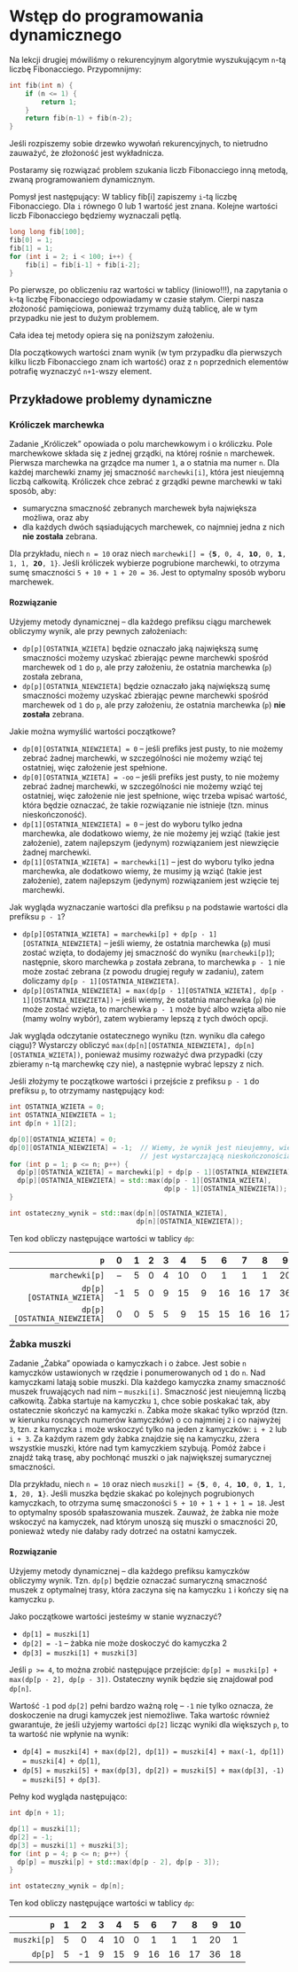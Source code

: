 # Wstęp do programowania dynamicznego

Na lekcji drugiej mówiliśmy o rekurencyjnym algorytmie
wyszukującym ```n```-tą liczbę Fibonacciego. Przypomnijmy:

```C++
int fib(int n) {
    if (n <= 1) {
        return 1;
    }
    return fib(n-1) + fib(n-2);
}
```

Jeśli rozpiszemy sobie drzewko wywołań rekurencyjnych, to
nietrudno zauważyć, że złożoność jest wykładnicza.

Postaramy się rozwiązać problem szukania liczb Fibonacciego
inną metodą, zwaną programowaniem dynamicznym.

Pomysł jest następujący:
W tablicy fib[i] zapiszemy ```i```-tą liczbę Fibonacciego.
Dla ```i``` równego 0 lub 1 wartość jest znana. Kolejne wartości liczb Fibonacciego będziemy wyznaczali pętlą.

```C++
long long fib[100];
fib[0] = 1;
fib[1] = 1;
for (int i = 2; i < 100; i++) {
    fib[i] = fib[i-1] + fib[i-2];
}
```

Po pierwsze, po obliczeniu raz wartości w tablicy (liniowo!!!), na zapytania o ```k```-tą liczbę Fibonacciego odpowiadamy w czasie stałym.
Cierpi nasza złożoność pamięciowa, ponieważ trzymamy dużą tablicę, ale w tym przypadku nie jest to dużym problemem.

Cała idea tej metody opiera się na poniższym założeniu.

Dla początkowych wartości znam wynik (w tym przypadku dla pierwszych kilku liczb Fibonacciego znam ich wartość) oraz z ```n``` poprzednich elementów potrafię
wyznaczyć ```n+1```-wszy element.

## Przykładowe problemy dynamiczne

### Króliczek marchewka

Zadanie „Króliczek” opowiada o polu marchewkowym i o króliczku.
Pole marchewkowe składa się z jednej grządki, na której rośnie ```n```
  marchewek.
Pierwsza marchewka na grządce ma numer ```1```, a o statnia ma numer ```n```.
Dla każdej marchewki znamy jej smaczność ```marchewki[i]```,
  która jest nieujemną liczbą całkowitą.
Króliczek chce zebrać z grządki pewne marchewki w taki sposób, aby:
* sumaryczna smaczność zebranych marchewek była największa możliwa, oraz aby
* dla każdych dwóch sąsiadujących marchewek, co najmniej jedna z nich
  **nie została** zebrana.

Dla przykładu, niech ```n = 10``` oraz niech
  ```marchewki[] = {𝟱, 0, 4, 𝟭𝟬, 0, 𝟭, 1, 1, 𝟮𝟬, 1}```.
Jeśli króliczek wybierze pogrubione marchewki, to otrzyma sumę smaczności
  ```5 + 10 + 1 + 20 = 36```.
Jest to optymalny sposób wyboru marchewek.

#### Rozwiązanie

Użyjemy metody dynamicznej – dla każdego prefiksu ciągu marchewek obliczymy
  wynik, ale przy pewnych założeniach:
* ```dp[p][OSTATNIA_WZIETA]``` będzie oznaczało jaką największą sumę smaczności
  możemy uzyskać zbierając pewne marchewki spośród marchewek od ```1``` do
  ```p```, ale przy założeniu, że ostatnia marchewka (```p```) została zebrana,
* ```dp[p][OSTATNIA_NIEWZIETA]``` będzie oznaczało jaką największą sumę
  smaczności możemy uzyskać zbierając pewne marchewki spośród marchewek od
  ```1``` do ```p```, ale przy założeniu, że ostatnia marchewka (```p```)
  **nie została** zebrana.

Jakie można wymyślić wartości początkowe?
* ```dp[0][OSTATNIA_NIEWZIETA] = 0``` – jeśli prefiks jest pusty, to nie możemy
  zebrać żadnej marchewki, w szczególności nie możemy wziąć tej ostatniej,
  więc założenie jest spełnione.
* ```dp[0][OSTATNIA_WZIETA] = -oo``` – jeśli prefiks jest pusty, to nie możemy
  zebrać żadnej marchewki, w szczególności nie możemy wziąć tej ostatniej,
  więc założenie nie jest spełnione, więc trzeba wpisać wartość, która będzie
  oznaczać, że takie rozwiązanie nie istnieje (tzn. minus nieskończoność).
* ```dp[1][OSTATNIA_NIEWZIETA] = 0``` – jest do wyboru tylko jedna marchewka,
  ale dodatkowo wiemy, że nie możemy jej wziąć (takie jest założenie),
  zatem najlepszym (jedynym) rozwiązaniem jest niewzięcie żadnej marchewki.
* ```dp[1][OSTATNIA_WZIETA] = marchewki[1]``` – jest do wyboru tylko jedna
  marchewka, ale dodatkowo wiemy, że musimy ją wziąć (takie jest założenie),
  zatem najlepszym (jedynym) rozwiązaniem jest wzięcie tej marchewki.

Jak wygląda wyznaczanie wartości dla prefiksu ```p``` na podstawie wartości
  dla prefiksu ```p - 1```?
* ```dp[p][OSTATNIA_WZIETA] = marchewki[p] + dp[p - 1][OSTATNIA_NIEWZIETA]```
  – jeśli wiemy, że ostatnia marchewka (```p```) musi zostać wzięta, to dodajemy
  jej smaczność do wyniku (```marchewki[p]```); następnie, skoro marchewka
  ```p``` została zebrana, to marchewka ```p - 1``` nie może zostać zebrana
  (z powodu drugiej reguły w zadaniu), zatem doliczamy
  ```dp[p - 1][OSTATNIA_NIEWZIETA]```.
* ```dp[p][OSTATNIA_NIEWZIETA] = max(dp[p - 1][OSTATNIA_WZIETA], dp[p - 1][OSTATNIA_NIEWZIETA])```
  – jeśli wiemy, że ostatnia marchewka (```p```) nie może zostać wzięta,
  to marchewka ```p - 1``` może być albo wzięta albo nie (mamy wolny wybór),
  zatem wybieramy lepszą z tych dwóch opcji.

Jak wygląda odczytanie ostatecznego wyniku (tzn. wyniku dla całego ciągu)?
Wystarczy obliczyć ```max(dp[n][OSTATNIA_NIEWZIETA], dp[n][OSTATNIA_WZIETA])```,
  ponieważ musimy rozważyć dwa przypadki (czy zbieramy ```n```-tą marchewkę czy
  nie), a następnie wybrać lepszy z nich.

Jeśli złożymy te początkowe wartości i przejście z prefiksu ```p - 1```
  do prefiksu ```p```, to otrzymamy następujący kod:
```C++
int OSTATNIA_WZIETA = 0;
int OSTATNIA_NIEWZIETA = 1;
int dp[n + 1][2];

dp[0][OSTATNIA_WZIETA] = 0;
dp[0][OSTATNIA_NIEWZIETA] = -1;  // Wiemy, że wynik jest nieujemny, więc -1
                                 // jest wystarczającą nieskończonością.
for (int p = 1; p <= n; p++) {
  dp[p][OSTATNIA_WZIETA] = marchewki[p] + dp[p - 1][OSTATNIA_NIEWZIETA];
  dp[p][OSTATNIA_NIEWZIETA] = std::max(dp[p - 1][OSTATNIA_WZIETA],
                                       dp[p - 1][OSTATNIA_NIEWZIETA]);
}

int ostateczny_wynik = std::max(dp[n][OSTATNIA_WZIETA],
                                dp[n][OSTATNIA_NIEWZIETA]);
```

Ten kod obliczy następujące wartości w tablicy ```dp```:

|                         ```p``` | 0 | 1 | 2 | 3 | 4 | 5 | 6 | 7 | 8 | 9 | 10|
|--------------------------------:|:-:|:-:|:-:|:-:|:-:|:-:|:-:|:-:|:-:|:-:|:-:|
|              ```marchewki[p]``` | – | 5 | 0 | 4 | 10| 0 | 1 | 1 | 1 | 20| 1 |
|    ```dp[p][OSTATNIA_WZIETA]``` | -1| 5 | 0 | 9 | 15| 9 | 16| 16| 17| 36| 18|
| ```dp[p][OSTATNIA_NIEWZIETA]``` | 0 | 0 | 5 | 5 | 9 | 15| 15| 16| 16| 17| 36|

### Żabka muszki
Zadanie „Żabka” opowiada o kamyczkach i o żabce.
Jest sobie ```n``` kamyczków ustawionych w rzędzie i ponumerowanych
  od ```1``` do ```n```.
Nad kamyczkami latają sobie muszki.
Dla każdego kamyczka znamy smaczność muszek fruwających nad nim –
  ```muszki[i]```.
Smaczność jest nieujemną liczbą całkowitą.
Żabka startuje na kamyczku ```1```, chce sobie poskakać tak, aby ostatecznie
  skończyć na kamyczki ```n```.
Żabka może skakać tylko wprzód (tzn. w kierunku rosnących numerów kamyczków)
  o co najmniej ```2``` i co najwyżej ```3```, tzn. z kamyczka ```i``` może
  wskoczyć tylko na jeden z kamyczków: ```i + 2``` lub ```i + 3```.
Za każdym razem gdy żabka znajdzie się na kamyczku, zżera wszystkie muszki,
  które nad tym kamyczkiem szybują.
Pomóż żabce i znajdź taką trasę, aby pochłonąć muszki o jak największej
  sumarycznej smaczności.

Dla przykładu, niech ```n = 10``` oraz niech
  ```muszki[] = {𝟱, 0, 4, 𝟭𝟬, 0, 𝟭, 1, 𝟭, 20, 𝟭}```.
Jeśli muszka będzie skakać po kolejnych pogrubionych kamyczkach, to otrzyma
  sumę smaczoności ```5 + 10 + 1 + 1 + 1 = 18```.
Jest to optymalny sposób spałaszowania muszek.
Zauważ, że żabka nie może wskoczyć na kamyczek, nad którym unoszą się muszki o
  smaczności 20, ponieważ wtedy nie dałaby rady dotrzeć na ostatni kamyczek.

#### Rozwiązanie

Użyjemy metody dynamicznej – dla każdego prefiksu kamyczków obliczymy wynik.
Tzn. ```dp[p]``` będzie oznaczać sumaryczną smaczność muszek z optymalnej trasy,
  która zaczyna się na kamyczku ```1``` i kończy się na kamyczku ```p```.

Jako początkowe wartości jesteśmy w stanie wyznaczyć?
* ```dp[1] = muszki[1]```
* ```dp[2] = -1``` – żabka nie może doskoczyć do kamyczka 2
* ```dp[3] = muszki[1] + muszki[3]```

Jeśli ```p >= 4```, to można zrobić następujące przejście:
  ```dp[p] = muszki[p] + max(dp[p - 2], dp[p - 3])```.
Ostateczny wynik będzie się znajdował pod ```dp[n]```.

Wartość ```-1``` pod ```dp[2]``` pełni bardzo ważną rolę – ```-1``` nie tylko
  oznacza, że doskoczenie na drugi kamyczek jest niemożliwe.
Taka wartośc również gwarantuje, że jeśli użyjemy wartości ```dp[2]``` licząc
  wyniki dla większych ```p```, to ta wartość nie wpłynie na wynik:
* ```dp[4] = muszki[4] + max(dp[2], dp[1]) = muszki[4] + max(-1, dp[1]) = muszki[4] + dp[1]```,
* ```dp[5] = muszki[5] + max(dp[3], dp[2]) = muszki[5] + max(dp[3], -1) = muszki[5] + dp[3]```.

Pełny kod wygląda następująco:
```C++
int dp[n + 1];

dp[1] = muszki[1];
dp[2] = -1;
dp[3] = muszki[1] + muszki[3];
for (int p = 4; p <= n; p++) {
  dp[p] = muszki[p] + std::max(dp[p - 2], dp[p - 3]);
}

int ostateczny_wynik = dp[n];
```

Ten kod obliczy następujące wartości w tablicy ```dp```:

|         ```p``` | 1 | 2 | 3 | 4 | 5 | 6 | 7 | 8 | 9 | 10|
|----------------:|:-:|:-:|:-:|:-:|:-:|:-:|:-:|:-:|:-:|:-:|
| ```muszki[p]``` | 5 | 0 | 4 | 10| 0 | 1 | 1 | 1 | 20| 1 |
|     ```dp[p]``` | 5 | -1| 9 | 15| 9 | 16| 16| 17| 36| 18|
